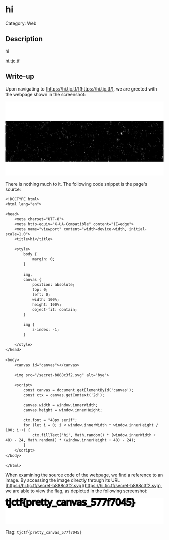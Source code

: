 # hi
Category: Web

## Description
hi

[hi.tjc.tf](hi.tjc.tf)

## Write-up
Upon navigating to [https://hi.tjc.tf/](https://hi.tjc.tf/), we are greeted with the webpage shown in the screenshot:

![](solution/image1.png)

There is nothing much to it. The following code snippet is the page's source:

```
<!DOCTYPE html>
<html lang="en">

<head>
    <meta charset="UTF-8">
    <meta http-equiv="X-UA-Compatible" content="IE=edge">
    <meta name="viewport" content="width=device-width, initial-scale=1.0">
    <title>hi</title>

    <style>
        body {
            margin: 0;
        }

        img,
        canvas {
            position: absolute;
            top: 0;
            left: 0;
            width: 100%;
            height: 100%;
            object-fit: contain;
        }

        img {
            z-index: -1;
        }

    </style>
</head>

<body>
    <canvas id="canvas"></canvas>

    <img src="/secret-b888c3f2.svg" alt="bye">

    <script>
        const canvas = document.getElementById('canvas');
        const ctx = canvas.getContext('2d');

        canvas.width = window.innerWidth;
        canvas.height = window.innerHeight;

        ctx.font = "48px serif";
        for (let i = 0; i < window.innerWidth * window.innerHeight / 100; i++) {
            ctx.fillText('hi', Math.random() * (window.innerWidth + 48) - 24, Math.random() * (window.innerHeight + 48) - 24);
        }
    </script>
</body>

</html>
```

When examining the source code of the webpage, we find a reference to an image. By accessing the image directly through its URL [https://hi.tjc.tf/secret-b888c3f2.svg](https://hi.tjc.tf/secret-b888c3f2.svg), we are able to view the flag, as depicted in the following screenshot:

![](solution/image2.png)

Flag: `tjctf{pretty_canvas_577f7045}`
